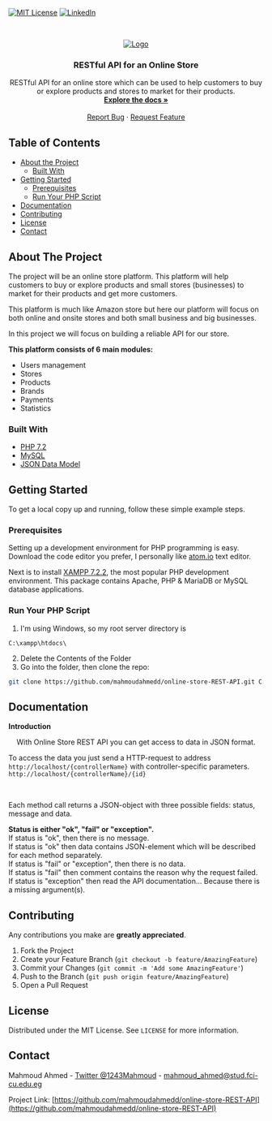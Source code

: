 [![MIT License][license-shield]][license-url]
[![LinkedIn][linkedin-shield]][linkedin-url]



<!-- PROJECT LOGO -->
<br/>
<p align="center">
  <a href="https://github.com/othneildrew/Best-README-Template">
    <img src="https://miro.medium.com/max/1400/1*sPLooWMag11pjZnzYXIQCA.png" alt="Logo" >
  </a>

  <h3 align="center">RESTful API for an Online Store</h3>

  <p align="center">
  RESTful API for an online store which can be used to help customers to buy or explore products and stores to market for their products.
    <br />
    <a href="https://github.com/mahmoudahmedd/store-online-API"><strong>Explore the docs »</strong></a>
    <br />
    <br />
    <a href="https://github.com/mahmoudahmedd/store-online-API/issues">Report Bug</a>
    ·
    <a href="https://github.com/mahmoudahmedd/store-online-API/issues">Request Feature</a>
  </p>
</p>



<!-- TABLE OF CONTENTS -->
## Table of Contents

* [About the Project](#about-the-project)
  * [Built With](#built-with)
* [Getting Started](#getting-started)
  * [Prerequisites](#prerequisites)
  * [Run Your PHP Script](#Run-Your-PHP-Script)
* [Documentation](#documentation)
* [Contributing](#contributing)
* [License](#license)
* [Contact](#contact)



<!-- ABOUT THE PROJECT -->
## About The Project


The project will be an online store platform. This platform will help customers to buy or explore products and small stores (businesses) to market for their products and get more customers. 

This platform is much like Amazon store but here our platform will focus on both online and onsite stores and both small business and big businesses.

In this project we will focus on building a reliable API for our store. 

<b>This platform consists of 6 main modules:</b>
* Users management
* Stores
* Products
* Brands
* Payments
* Statistics


### Built With
* [PHP 7.2](https://www.php.net/releases/7_2_0.php)
* [MySQL](https://www.mysql.com/)
* [JSON Data Model](https://www.json.org/json-en.html)




<!-- GETTING STARTED -->
## Getting Started

To get a local copy up and running, follow these simple example steps.

### Prerequisites

Setting up a development environment for PHP programming is easy. Download the code editor you prefer, I personally like <a href="https://atom.io/" target="_blank" rel="noopener">atom.io</a> text editor.

Next is to install <a href="https://www.apachefriends.org/download.html" target="_blank" rel="noopener">XAMPP 7.2.2</a>, the most popular PHP development environment. This package contains Apache, PHP & MariaDB or MySQL database applications.

### Run Your PHP Script

1. I'm using Windows, so my root server directory is
```
C:\xampp\htdocs\
```
2. Delete the Contents of the Folder
3. Go into the folder, then clone the repo:
```sh
git clone https://github.com/mahmoudahmedd/online-store-REST-API.git C:\xampp\htdocs\
```



<!-- Documentation -->
## Documentation

<b>Introduction</b>
<p align="center">
With Online Store REST API you can get access to data in JSON format.

To access the data you just send a HTTP-request to address ```http://localhost/{controllerName}``` with controller-specific parameters. ```http://localhost/{controllerName}/{id}```

<br>

Each method call returns a JSON-object with three possible fields: status, message and data.

<b>Status is either "ok", "fail" or "exception".</b>
<br>
If status is "ok", then there is no message.
<br>
If status is "ok" then data contains JSON-element which will be described for each method separately. 
<br>
If status is "fail" or "exception", then there is no data.
<br>
If status is "fail" then comment contains the reason why the request failed. 
<br>
If status is "exception" then read the API documentation... Because there is a missing argument(s). 
</p>




<!-- CONTRIBUTING -->
## Contributing

Any contributions you make are **greatly appreciated**.

1. Fork the Project
2. Create your Feature Branch (`git checkout -b feature/AmazingFeature`)
3. Commit your Changes (`git commit -m 'Add some AmazingFeature'`)
4. Push to the Branch (`git push origin feature/AmazingFeature`)
5. Open a Pull Request



<!-- LICENSE -->
## License

Distributed under the MIT License. See `LICENSE` for more information.



<!-- CONTACT -->
## Contact

Mahmoud Ahmed - [Twitter @1243Mahmoud](https://twitter.com/1243Mahmoud) - mahmoud_ahmed@stud.fci-cu.edu.eg

Project Link: [https://github.com/mahmoudahmedd/online-store-REST-API](https://github.com/mahmoudahmedd/online-store-REST-API)



<!-- MARKDOWN LINKS & IMAGES -->
[license-shield]: https://img.shields.io/github/license/othneildrew/Best-README-Template.svg?style=flat-square
[license-url]: https://github.com/mahmoudahmedd/online-store-REST-API/blob/master/LICENSE.txt
[linkedin-shield]: https://img.shields.io/badge/-LinkedIn-black.svg?style=flat-square&logo=linkedin&colorB=555
[linkedin-url]: https://www.linkedin.com/in/mahmoudaahmedd/
